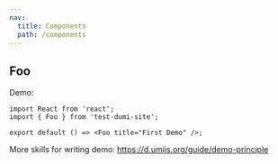```yaml
---
nav:
  title: Components
  path: /components
---
```


## Foo

Demo:

```tsx
import React from 'react';
import { Foo } from 'test-dumi-site';

export default () => <Foo title="First Demo" />;
```

More skills for writing demo: https://d.umijs.org/guide/demo-principle
